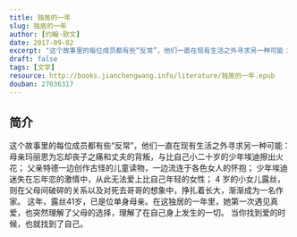 ```yaml
---
title: 独居的一年
slug: 独居的一年
author: [约翰·欧文]
date: 2017-09-02
excerpt: "这个故事里的每位成员都有些“反常”，他们一直在现有生活之外寻求另一种可能： 母亲玛丽恩为忘却丧子之痛和丈夫的背叛，与比自己小二十岁的少年埃迪擦出火花；"
draft: false
tags: [文学]
resource: http://books.jianchengwang.info/literature/独居的一年.epub
douban: 27036317
---
```


## 简介

这个故事里的每位成员都有些“反常”，他们一直在现有生活之外寻求另一种可能： 母亲玛丽恩为忘却丧子之痛和丈夫的背叛，与比自己小二十岁的少年埃迪擦出火花； 父亲特德一边创作古怪的儿童读物，一边流连于各色女人的怀抱； 少年埃迪迷失在忘年恋的激情中，从此无法爱上比自己年轻的女性； 4 岁的小女儿露丝， 则在父母间破碎的关系以及对死去哥哥的想象中，挣扎着长大，渐渐成为一名作家。 这年，露丝41岁，已是位单身母亲。在这独居的一年里，她第一次遇见真爱，也突然理解了父母的选择，理解了在自己身上发生的一切。 当你找到爱的时候，也就找到了自己。